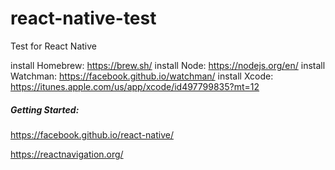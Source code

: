 # react-native-test
Test for React Native


install Homebrew: https://brew.sh/
install Node: https://nodejs.org/en/
install Watchman: https://facebook.github.io/watchman/
install Xcode: https://itunes.apple.com/us/app/xcode/id497799835?mt=12

##### Getting Started:
https://facebook.github.io/react-native/

https://reactnavigation.org/
